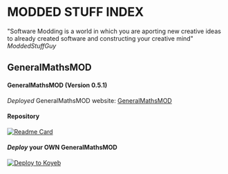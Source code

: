 # MODDED STUFF INDEX
"Software Modding is a world in which you are aporting new creative ideas to already created software and constructing your creative mind"
*ModdedStuffGuy*

## GeneralMathsMOD
#### **GeneralMathsMOD** (Version 0.5.1) 
*Deployed* GeneralMathsMOD website: [GeneralMathsMOD](https://generalm4ths.peroorep.repl.co/)
#### Repository
[![Readme Card](https://github-readme-stats.vercel.app/api/pin/?username=moddedstuffguy&repo=GeneralMathsMOD&theme=synthwave)](https://github.com/moddedstuffguy/GeneralMathsMOD)
#### *Deploy* your OWN GeneralMathsMOD
[![Deploy to Koyeb](https://www.koyeb.com/static/images/deploy/button.svg)](https://app.koyeb.com/deploy?type=git&frepository=github.com/moddedstuffguy/GeneralMathsMOD)

